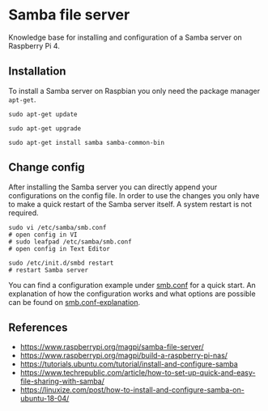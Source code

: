 # Samba file server

Knowledge base for installing and configuration of a Samba server on Raspberry Pi 4.


## Installation

To install a Samba server on Raspbian you only need the package manager `apt-get`.

~~~shell
sudo apt-get update

sudo apt-get upgrade

sudo apt-get install samba samba-common-bin
~~~


## Change config

After installing the Samba server you can directly append your configurations on the config file. In order to use the changes you only have to make a quick restart of the Samba server itself. A system restart is not required.

~~~shell
sudo vi /etc/samba/smb.conf
# open config in VI
# sudo leafpad /etc/samba/smb.conf
# open config in Text Editor

sudo /etc/init.d/smbd restart
# restart Samba server
~~~

You can find a configuration example under [smb.conf](./smb.conf.md) for a quick start. An explanation of how the configuration works and what options are possible can be found on [smb.conf-explanation](./smb.conf-explanation.md).


## References

- https://www.raspberrypi.org/magpi/samba-file-server/
- https://www.raspberrypi.org/magpi/build-a-raspberry-pi-nas/
- https://tutorials.ubuntu.com/tutorial/install-and-configure-samba
- https://www.techrepublic.com/article/how-to-set-up-quick-and-easy-file-sharing-with-samba/
- https://linuxize.com/post/how-to-install-and-configure-samba-on-ubuntu-18-04/
